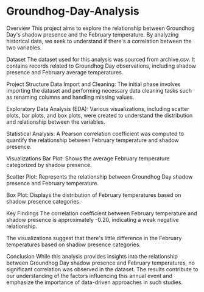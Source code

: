 # Groundhog-Day-Analysis
Overview
This project aims to explore the relationship between Groundhog Day's shadow presence and the February temperature. By analyzing historical data, we seek to understand if there's a correlation between the two variables.

Dataset
The dataset used for this analysis was sourced from archive.csv. It contains records related to Groundhog Day observations, including shadow presence and February average temperatures.

Project Structure
Data Import and Cleaning: The initial phase involves importing the dataset and performing necessary data cleaning tasks such as renaming columns and handling missing values.

Exploratory Data Analysis (EDA): Various visualizations, including scatter plots, bar plots, and box plots, were created to understand the distribution and relationship between the variables.

Statistical Analysis: A Pearson correlation coefficient was computed to quantify the relationship between February temperature and shadow presence.

Visualizations
Bar Plot: Shows the average February temperature categorized by shadow presence.

Scatter Plot: Represents the relationship between Groundhog Day shadow presence and February temperature.

Box Plot: Displays the distribution of February temperatures based on shadow presence categories.

Key Findings
The correlation coefficient between February temperature and shadow presence is approximately -0.20, indicating a weak negative relationship.

The visualizations suggest that there's little difference in the February temperatures based on shadow presence categories.

Conclusion
While this analysis provides insights into the relationship between Groundhog Day shadow presence and February temperatures, no significant correlation was observed in the dataset. The results contribute to our understanding of the factors influencing this annual event and emphasize the importance of data-driven approaches in such studies.


